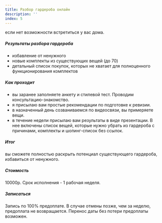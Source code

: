 ```yaml
---
title: Разбор гардероба онлайн
description: ''
index: 5
---
```

если нет возможности встретиться у вас дома.
##### Результаты разбора гардероба
- избавление от ненужного
- новые комплекты из существующих вещей (до 70)
- детальный список покупок, которых не хватает для полноценного функционирования комплектов
##### Как проходит
- вы заранее заполняете анкету и стилевой тест. Проводим консультацию-знакомство.
- я присылаю вам простые рекомендации по подготовке к ревизии.
- в назначенный день созваниваемся по видеосвязи, вы примеряете вещи.
- в течение недели присылаю вам результаты в виде презентации. В нее включены список вещей, которые нужно убрать из гардероба с причинами, комплекты и шопинг-список без ссылок.
##### Итог
вы сможете полностью раскрыть потенциал существующего гардероба, избавиться от ненужного.
##### Стоимость
10000р.
Срок исполнения - 1 рабочая неделя.
##### Записаться
Запись по 100% предоплате. В случае отмены позже, чем за неделю, предоплата не возвращается. Перенос даты без потери предоплаты возможен.
